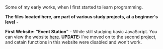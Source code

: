 Some of my early works, when I first started to learn programming.

<b>The files located here, are part of various study projects, at a beginner's level</b> -

<b>First Website: "Event Station"</b> - While still studying basic JavaScript. You can view the website <a href="https://o-k-g.github.io/Study-projects/First%20website/index.html">here</a>. <b>UPDATE:</b> I've moved on to the second project, and cetain functions in this website were disabled and won't work.
